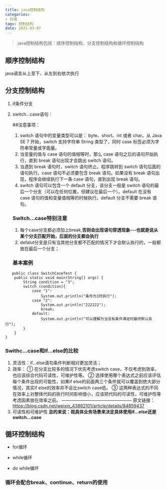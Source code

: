 ```yaml
---
title: java控制结构
categories:
- 后端
tags: 控制结构
date: 2021-03-07
---
```


> java控制结构包括：顺序控制结构、分支控制结构和循环控制结构

## 顺序控制结构
java语言从上至下、从左到右依次执行

## 分支控制结构
1. if条件分支
2. switch...case语句：
   
   ##注意事项：
   
   1. switch 语句中的变量类型可以是： byte、short、int 或者 char。从 Java SE 7 开始，switch 支持字符串 String 类型了，同时 case 标签必须为字符串常量或字面量。
   2. 当变量的值与 case 语句的值相等时，那么 case 语句之后的语句开始执行，直到 break 语句出现才会跳出 switch 语句。
   3. 当遇到 break 语句时，switch 语句终止。程序跳转到 switch 语句后面的语句执行。case 语句不必须要包含 break 语句。如果没有 break 语句出现，程序会继续执行下一条 case 语句，直到出现 break 语句。
   4. switch 语句可以包含一个 default 分支，该分支一般是 switch 语句的最后一个分支（可以在任何位置，但建议在最后一个）。default 在没有 case 语句的值和变量值相等的时候执行。default 分支不需要 break 语句。

   ### Switch...case特别注意
   1. 每个case分支都必须加上break,**否则会出现语句穿透现象---也就是说从某个分支匹配开始，后面的分支都会执行**
   2. defalut分支是只有当其他分支都不匹配的情况下才会默认执行的，一般都放在最后一个分支；

   ### 基本案例
~~~
   public class SwitchCaseTest {
    public static void main(String[] args) {
        String condition = "3";
        switch (condition){
            case "1":
                System.out.println("条件为1时执行");
            case "2":
                System.out.println("222222");
                break;
            default:
                System.out.println("可以理解为当没有条件满足时最终默认执行");
        }
    }
}
~~~

### Swithc...case和If...else的比较
1. 灵活性：if...else语句条件判断相对更加灵活；
2. 效率：
   ① 在分支比较多的情况下优先考虑switch case，不仅考虑到效率，也应该综合代码可读性，可维护性等。
② 选择使用哪个表达式之前应该评估每个条件出现的可能性，如果if else的前面两三个条件就可以覆盖到绝大部分情况，其实if else的效率并不会比switch case低。
③ 这两种表达式的不同在效率上对整体代码的执行时间影响很小，应该把代码的可读性，可维护性等考虑因素放在效率之前。
————————————————
原文链接：https://blog.csdn.net/weixin_43862101/article/details/84859437
3. 可读性和可维护性
**总的来说：视具体业务场景来决定具体使用if...else还是switch...case**

## 循环控制结构
- for循环

- while循环

- do while循环

### 循环会配合break、continue、return的使用 
